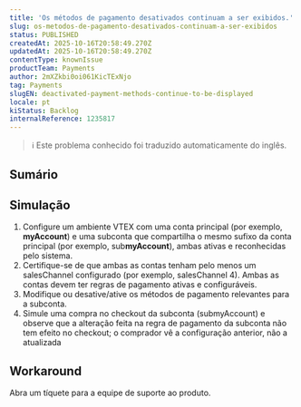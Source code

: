 ```yaml
---
title: 'Os métodos de pagamento desativados continuam a ser exibidos.'
slug: os-metodos-de-pagamento-desativados-continuam-a-ser-exibidos
status: PUBLISHED
createdAt: 2025-10-16T20:58:49.270Z
updatedAt: 2025-10-16T20:58:49.270Z
contentType: knownIssue
productTeam: Payments
author: 2mXZkbi0oi061KicTExNjo
tag: Payments
slugEN: deactivated-payment-methods-continue-to-be-displayed
locale: pt
kiStatus: Backlog
internalReference: 1235817
---
```


>ℹ️ Este problema conhecido foi traduzido automaticamente do inglês.

## Sumário


## Simulação



1. Configure um ambiente VTEX com uma conta principal (por exemplo, **myAccount**) e uma subconta que compartilha o mesmo sufixo da conta principal (por exemplo, sub**myAccount**), ambas ativas e reconhecidas pelo sistema.
2. Certifique-se de que ambas as contas tenham pelo menos um salesChannel configurado (por exemplo, salesChannel 4). Ambas as contas devem ter regras de pagamento ativas e configuráveis.
3. Modifique ou desative/ative os métodos de pagamento relevantes para a subconta.
4. Simule uma compra no checkout da subconta (submyAccount) e observe que a alteração feita na regra de pagamento da subconta não tem efeito no checkout; o comprador vê a configuração anterior, não a atualizada
## Workaround


Abra um tíquete para a equipe de suporte ao produto.



